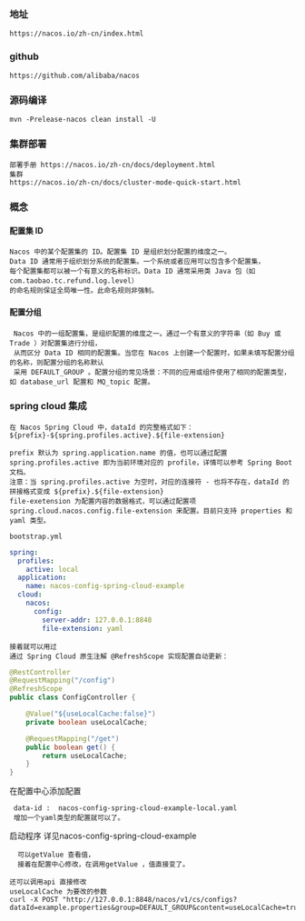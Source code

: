 
### 地址
    https://nacos.io/zh-cn/index.html
    
### github
    https://github.com/alibaba/nacos
    
### 源码编译
    mvn -Prelease-nacos clean install -U

### 集群部署
    部署手册 https://nacos.io/zh-cn/docs/deployment.html
    集群
    https://nacos.io/zh-cn/docs/cluster-mode-quick-start.html
    
    
### 概念    

#### 配置集 ID
    Nacos 中的某个配置集的 ID。配置集 ID 是组织划分配置的维度之一。
    Data ID 通常用于组织划分系统的配置集。一个系统或者应用可以包含多个配置集，
    每个配置集都可以被一个有意义的名称标识。Data ID 通常采用类 Java 包（如 com.taobao.tc.refund.log.level）
    的命名规则保证全局唯一性。此命名规则非强制。
    
    
    

#### 配置分组
     Nacos 中的一组配置集，是组织配置的维度之一。通过一个有意义的字符串（如 Buy 或 Trade ）对配置集进行分组，
     从而区分 Data ID 相同的配置集。当您在 Nacos 上创建一个配置时，如果未填写配置分组的名称，则配置分组的名称默认
     采用 DEFAULT_GROUP 。配置分组的常见场景：不同的应用或组件使用了相同的配置类型，如 database_url 配置和 MQ_topic 配置。   
  
### spring cloud 集成
    在 Nacos Spring Cloud 中，dataId 的完整格式如下：
    ${prefix}-${spring.profiles.active}.${file-extension}
    
    prefix 默认为 spring.application.name 的值，也可以通过配置
    spring.profiles.active 即为当前环境对应的 profile，详情可以参考 Spring Boot文档。 
    注意：当 spring.profiles.active 为空时，对应的连接符 - 也将不存在，dataId 的拼接格式变成 ${prefix}.${file-extension}
    file-exetension 为配置内容的数据格式，可以通过配置项 spring.cloud.nacos.config.file-extension 来配置。目前只支持 properties 和 yaml 类型。
    
    bootstrap.yml
```yaml
spring:
  profiles:
    active: local
  application:
    name: nacos-config-spring-cloud-example
  cloud:
    nacos:
      config:
        server-addr: 127.0.0.1:8848
        file-extension: yaml
```    
    
    
    接着就可以用过
    通过 Spring Cloud 原生注解 @RefreshScope 实现配置自动更新：  
      
```java
@RestController
@RequestMapping("/config")
@RefreshScope
public class ConfigController {

    @Value("${useLocalCache:false}")
    private boolean useLocalCache;

    @RequestMapping("/get")
    public boolean get() {
        return useLocalCache;
    }
}

```
在配置中心添加配置

     data-id :  nacos-config-spring-cloud-example-local.yaml   
     增加一个yaml类型的配置就可以了。
     
    
启动程序
      详见nacos-config-spring-cloud-example
      
      可以getValue 查看值，
      接着在配置中心修改，在调用getValue ，值直接变了。             
    
    还可以调用api 直接修改
    useLocalCache 为要改的参数
    curl -X POST "http://127.0.0.1:8848/nacos/v1/cs/configs?dataId=example.properties&group=DEFAULT_GROUP&content=useLocalCache=true"